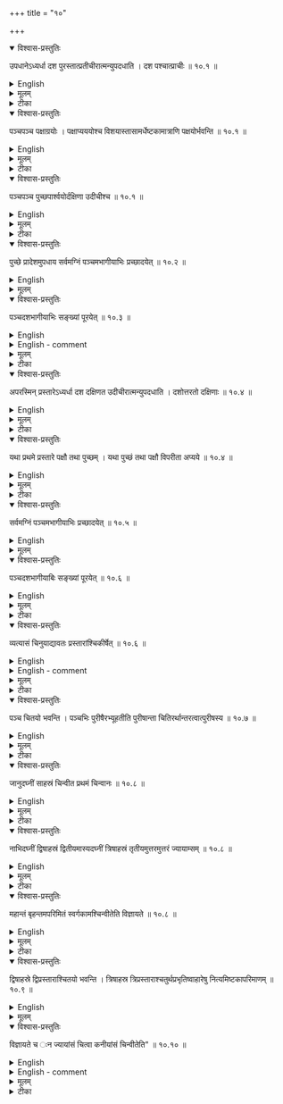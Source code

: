+++
title = "१०"

+++


<details open><summary>विश्वास-प्रस्तुतिः</summary>

उपधानेऽध्यर्धा दश पुरस्तात्प्रतीचीरात्मन्युपदधाति । दश पश्चात्प्राचीः  ॥ १०.१  ॥
</details>

<details><summary>English</summary>

In the placement (of bricks), 10 bricks longer by half (that is, 36 ang×24 ang) and turned towards west are placed on the east side of the body (ātman); 10 (of them) turned towards east on the west side (of the body); 
</details>

<details><summary>मूलम्</summary>

उपधानेऽध्यर्धा दश पुरस्तात्प्रतीचीरात्मन्युपदधाति । दश पश्चात्प्राचीः  ॥ १०.१  ॥
</details>

<details><summary>टीका</summary>

आत्मनि पुरस्ताद्भागे षट्त्रिंशदङ्गुलायामेन कारिताद्यार्धाः प्रतीचीः प्रत्यगायताः दशोपदधाति ।
आत्प्रन्येव पश्चाद्भागे ता एवेष्टकाः तत्संख्याकाः प्राचीः  प्रागायताः ।
</details>

<details open><summary>विश्वास-प्रस्तुतिः</summary>

पञ्चपञ्च पक्षाग्रयोः । पक्षाप्यययोश्च विशयास्तासामर्धेष्टकामात्राणि पक्षयोर्भवन्ति  ॥ १०.१  ॥
</details>

<details><summary>English</summary>

5 (of them) at each end of the two wings; 5 (of them) at both junctions of the wings (with the body) such that half of the bricks (that is, the added half 12 ang of the adhyardhā) lie in the wings; 
</details>

<details><summary>मूलम्</summary>

पञ्चपञ्च पक्षाग्रयोः । पक्षाप्यययोश्च विशयास्तासामर्धेष्टकामात्राणि पक्षयोर्भवन्ति  ॥ १०.१  ॥
</details>

<details><summary>टीका</summary>

पञ्चपञ्च पक्षाग्रयोर्दक्षिणायताः उदगायताश्च ।
विशयाश्च पञ्च चोदगायताः दक्षिणायताश्च ।
इष्टकाशब्देन पञ्चभागीया एव गृह्यान्ते नाध्यर्दा "विपरीता अप्यया" इति लिङ्गात् ।
</details>

<details open><summary>विश्वास-प्रस्तुतिः</summary>

पञ्चपञ्च पुच्छपार्श्वयोर्दक्षिणा उदीचीश्च  ॥ १०.१  ॥
</details>

<details><summary>English</summary>

and 5 bricks turned towards north and south on both sides of the tail.
</details>

<details><summary>मूलम्</summary>

पञ्चपञ्च पुच्छपार्श्वयोर्दक्षिणा उदीचीश्च  ॥ १०.१  ॥
</details>

<details><summary>टीका</summary>

पञ्चपञ्चध्यर्धा दक्षिणायता उदगायताश्च यथा समीपे प्रदेशमात्रमवशिष्यते तथोपधेयाः ।

करविन्दीया व्याख्या

उप चीः

उपधानकालो द्वतीयकरणोत्पन्ना इष्टकाः आत्मनि पूर्वान्ते दशोपदध्यात् ।
प्रतीचीः प्रत्यगायाताः उदीचीरिति ।
ता एव एश पश्चात्प्राचीः आत्मनि पश्चिमान्ते प्रागायाताः ता एव ।

पञ्च याः

ता एव प्राच्यौ रीत्यौ ।
पक्षाप्यययोश्च विशयाः ।
पक्षाप्ययः  पक्षमूलं विविधमात्मनि पक्षे च शेरत इति विशयाः ।

तासां कियदात्मनि कियत्पक्ष इत्याह

तासांन्ति

तासां विशयानामर्धेष्टकामात्राणि पक्षयोर्मवन्ति ।
आत्मानमरत्निना प्रदेशेन पक्षमित्यर्थः ।
प्राच्यौ रीत्यौ ॥


पञ्च चीश्च

पुच्छपार्श्वयोः पञ्चपञ्च उत्तरा दक्षिणामुखाः दक्षिणा उत्तरामुखाः प्राच्यौ रीत्यौ! उत्तरसूत्रे भेदामावाय पुच्छाग्रप्रादेशस्यापृथग्ग्रीतिता प्रतिपादयिष्यते ।
अत एता अग्रप्रभृत्युपधेयाः ॥


सुन्दरराजीया व्याख्या

प्रतीचीः प्रत्यगायताः ।
उदीचोरिति आत्मन्येव

एता उदगायताः, अन्यथा पञ्चानामसंभवात् ।

पक्षे आत्मनि च शेरत इति विशयाः ।

अरत्निमात्रा ह्यात्मनि ।

प्रादेशं पुरस्तादवशिष्य ।

कपर्दिभाष्यम्
</details>

<details open><summary>विश्वास-प्रस्तुतिः</summary>

पुच्छे प्रादेशमुपधाय सर्वमग्निं पञ्चमभागीयाभिः प्रच्छादयेत् ॥ १०.२ ॥
</details>

<details><summary>English</summary>

After placing bricks of side equal to 1 prādeŝa in the tail, all the (remaining) space of the fire-altar is to be covered with bricks of side equal to one-fifth (of a puruṣa).
</details>

<details><summary>मूलम्</summary>

पुच्छे प्रादेशमुपधाय सर्वमग्निं पञ्चमभागीयाभिः प्रच्छादयेत् ॥ १०.२ ॥
</details>






<details open><summary>विश्वास-प्रस्तुतिः</summary>

पञ्चदशभागीयाभिः सङ्ख्यां पूरयेत् ॥ १०.३ ॥
</details>

<details><summary>English</summary>

The number (of 200 bricks) is to be completed with bricks of side equal to one-fifteenth (of a purusa).
</details>

<details><summary>English - comment</summary>

10.1-10.3. The method of arranging bricks of size one-fifth of a purușa and those derived from them in a rectilinear syenacit is described in this chapter. The first three sūtras indicate the procedure for the first layer. The bricks to be used and already described in 9.6 are: 


B1 —one-fifth (of a purusa), pañcamabhāgiya, pañcamī-  \\(24 \times{24} ang^2\\)   

B2 — one-fifth with half, adhyardha-pañcamī    — \\(36\times {24} "\\)  

B3 — half of one-fifth, ardha of pañcamī       — \\(24\times{12} "\\)  

B4 — quarter of one-fifth, prādeśa "           — \\(12\times{12} "\\)  

B5 — one-fifteenth, pañcadaśabhāgiyā, one-ninth of pañcamī    - \\(8 \times {8} "\\)   

 
![](../images/a,b.png)


Fig. 9(a) Arrangement of bricks in the first layer of a caturaśraśyenacit, in which northern wing is not fully drawn, numbers indicating suffixes used after brick-types;  

(b) alternative arrangement in the tail in which the prãdeśakṣetra is shown nearest to the body.  

The arrangement of bricks is shown in Fig. 9 The adhyardă-pañcami (B2) bricks at each juncture of the wing with the body are placed such that 24 angulas lie within the body and 12 angulas in the wing, as explained by the commentators (ātmānama- ratninā prādesena pakṣamityarthaḥ-Karavinda). In the tail, the \\(B_{2}\\) bricks on each side may start from the upper end at the junction with the body, leaving 12 aṅgulas (prādeśakṣetra) at the end, as it appears from Sundararāja, or from the western end of the tail leaving the prādeśakṣetra adjacent to the body, as is preferred by Karavinda. Both Sundararāja and Karavinda place \\(2 B_{4}\\) bricks at each end of the prādeśakṣetra and \\(4 B_{3} s\\) in the middle (Fig. 9(a)). Kapardi places \\(2 B_{3}s\\) in the middle flanked on each side by \\(3 B_{4} s\\) (Fig. 9(b)). In the former arrangement, the number of bricks total 166, and in the latter 168, as detailed in Table I. 

Table 1. Bricks in different parts of the citi-first layer; figures within parenthesis are according to Kapardi. 

![](../images/table1.png)

For 166 bricks, the deficit is 34. Sundararāja proposes to replace 4 \\(B_{1} s\\) from the middle of the body by \\(36 B_{5} s\\) and again 2 \\(B_{1} s\\) from the end of the tail by \\(4 B_{3}\\).  
</details>

<details><summary>मूलम्</summary>

पञ्चदशभागीयाभिः सङ्ख्यां पूरयेत् ॥ १०.३ ॥
</details>

<details><summary>टीका</summary>

पुच्छे प्रादेशमुपधाय आत्मसमीपे यदवशिष्टं तत्प्रादेशमत्रार्धेष्टकाद्वयं मध्ये अभितः प्रादेशाः षट् ।
षट्सु वितस्त्या च विर्धनमुक्तं कथं प्रादेशमात्रमुपधायेति? उच्यते  यद्यपि वितस्त्या वर्धनमुक्तं, तथापि करणान्तरस्य विधानात्प्रादेशक्षेत्रमेवेष्टकाभिश्वेतव्यमिति यदङ्गुलिमात्रं परिगृहीतं तत्पुरषिणे पूरयितव्यम् ।
अमुमेवार्तं प्रदर्शयितुं प्रादेशमुपधायेत्युक्तम् ।
सर्वमग्निमिति  पञ्चाशदध्यर्धः सूत्रोक्ताः पूच्छेर्ऽधेष्टकाद्वयं प्रच्छादयेत् ।
दशेत्तरं शतं पञ्चमभागीयः शेरते ।
पूर्वाभिःसहाष्टषष्टयधिकं शतम् ।
पञ्चदशेति  एकस्मिन्पञ्चमभागीयाक्षेत्रे नव पञ्चदशभागीयाःशेरते ।
चतस्रः पञ्चमबागीया नवधा विभज्य यत्र व्कापि पञ्चदशभागीयाः क्षेप्तव्याः तत्रापि मन्त्रेपधानसौकर्यार्थं प्रादेश उच्यते ।
आत्मनि द्वितीयरीत्यां मध्ये द्वयमपहायाष्टादश ।
अष्टम्यां च रीत्यां अष्टादश ।
एवं द्विशतः प्रस्तारः ॥


करविन्दीया व्याख्या

पुच्छे दयेत्

पुच्छे यत्पुरुषाधिकं प्रादेशक्षेत्रं तदुपधाय सर्वमग्निं पञ्चमभागीयाभिः प्रच्छादयेत् ।
अयमाशयः  आत्मपत्पुच्छे च पुरस्तात्प्रभृति पञ्चमबागीयाभिः प्रच्छाद्यमानेऽग्रे प्रादेशमविशिष्यते ।
अस्मिन् योगाभिरिष्टकाभिरुपहिते पुच्छे च बहवो भेदा भवन्तीति मत्वा आचार्यः तत्परिहारायाग्रमारभ्य पुच्छे प्रादेशोपधानपूर्वकं प्रच्छादयेदिति ।
यद्वा  प्रादेशं पुच्छे उपधाय  पुच्छे संयोज्य यथा प्रादेशं पुच्छात्पृथग्ग्रीति न भवति तथा कृत्वेत्यर्थः ।
यद्वा प्रादेशं पुच्छ उपधाय पुच्छे निधाय स्थापयित्वा, "तासां षट्टप्रधा उपधायोति" वत् ।
यद्वाग्रगतं प्रादेशं पुच्छमूले निदध्यात् ।
भेदं विपर्यस्ये तरत उपदध्यादिति ।
तदयमर्थः  यावता वचनव्यक्तिः सर्वथा भेदाभावाय पुच्छाग्रं पुच्छात्पृथग्रीतिं न कुर्यातिति तात्पर्यार्थ इति ।
सर्वेषु पक्षेषु अतिरिक्तं प्रादेशं पुच्छपूलेऽनुपहितमवशिष्यते ।
तदभितः प्रादेशाभिरर्धेष्टकाभिरुपदधयात् ।
किञ्च उपरितनप्रस्तारे "यथा प्रथमे प्रस्तारे पक्षौ तथा पुच्छमिति" वचनात्पुच्छमूलेऽतिदेशप्राप्तानामध्यर्धानां वैपरीत्यं वक्ष्यति  "विपरीता अप्यया" इति ।
तच्चैवमुपधाने समञ्जजसं स्यात् ।
इतरथा विरुद्धार्थमनर्तं च स्यात् ।
तस्मात्



पुच्छे प्रादेशमुपधायेत्यस्य भागस्यायमेवार्थो ग्राह्यः ।
ननु कथं सर्वस्याग्नेः पञ्चदशभागीयाभिः प्रच्छादनम्? उच्यते  अत्रोपहितानामिष्टकानामबाधेन सर्वस्मिन्नग्नौ पञ्चमभागीयाभिः प्रच्छाद्यामाने तदेकदेशे तासामसम्भवे सत्याख्यातानामर्थं ब्रुवतां शक्तिः सहकारिणी नहि वचनशतेनाप्यशङ्कनीयार्थःशक्यो विधातुमिति चतुरश्राभिः प्रच्छादयितुमशक्यत्वात्प्रथमप्रतीतसर्वशब्दानुरोधेन जघन्यः पञ्चमभागीयाशब्दो बाहुल्याभिप्रायो वर्णनीयः ।
तेन तत्तत्सहकारिणीभिरत्रत्याभिः सम्भवन्तीभिरपि प्रच्छादनं कार्यमित्येवमर्थं प्रादेशानामत्र प्राप्तिः ।
एष न्यायस्तत्राङ्गीकरणीयः ।
तत्रत्याभिरनुरक्ताभिरपि प्रच्छादने किं वार्ऽधेष्टकाः करणेनोत्पन्नाः न कुत्रचिद्विनियुक्ताः ।
तासामुपदेशबलादेव अत्र संख्यापूरणे प्रच्छादने च यथायोगं विनियोगः कार्यः ।
किञ्च यच्चतुरश्रं त्रयश्रि वा सम्पद्येतार्धेष्टकाभिः पादेष्टकाभिर्वा प्रच्छादयेदिति परिभाषां वक्ष्यति ।
तथा वात्र समुपधानं स्यात् ।
अत्रात्मनि सन्ध्यन्तराले चत्वारिंशत्पञ्चमभागीयास्तासां पुरस्ताद्दश पश्चाच्च दश ।
पक्षयोर्विंशतिः पुच्छे दश ।
ता एता दशोत्तरशतं पञ्चमभागीयाः, पञ्चाशदर्धाश्चतस्रोर्ऽधाः द्वौ प्रादेशाविति षट्षष्ठिः शतं चेष्टकाः ।
"साहस्रं चिन्वीत प्रथमं चिन्वान" इत्यादिभिर्वाक्यैः प्रत्यग्नीष्टकानां साहस्रादयःसंख्या विधास्यन्ते ।
ताश्च प्रतिचिति प्रतिप्रस्तारं च भिद्यान्त इति च तत्रैव प्रतिपादयिष्यते ।
सा सहस्रसंख्या कथमत्र सम्पाद्येत्याह ॥


पञ्च रयेत्

पञ्चदशभागीयाभिरष्टाङ्गुलाभिःसंख्या पूरयेत् ।
का संख्यात्र पूर्यते? किं समुदायगता? उत प्रस्तारगता अविशेषात्? न समुदायगता आनन्तर्यात्, प्रतिप्रस्तारं शतद्वयनियमाच्च, प्रस्तारगतैव संख्या तत्र पूर्यते, अस्य वचनस्य सामर्थ्यादवसीयते संख्यापूरणं उपधानाय प्रच्छादिकासु कासांचिदुद्धरणं प्रचालनं वा यथायोगं न्याय्यमिति ।
अत्र प्रस्तारशतद्वयसम्पत्तये चतुस्त्रिंशत्संख्यासम्पाद्या ।
सा च प्रच्छादितासु काश्विदुद्धृत्य योग्नेष्टकोपधानेन भवति ।
तत्रैकस्मिन् पञ्चमभागीयाक्षेत्रे नव पञ्चदशभागीयाःशेरत इति ।
तत्रतत्रोपधाने देशानियमे तदुद्धरणेन तासामुपधाने कार्ये मन्त्रोपधानसौकर्याय उद्धरणोपधानदेशनियम उच्यते ।
तत्रास्मनि प्राच्यो दश रीतयः, तत्र मध्यमरीत्योः द्वितीये उद्धृत्य तत्र अष्टादश पञ्चदशभागीया आवपेत् ।
तयोरेव रीत्योरुपान्ते उद्धृत्याष्टादश आवपेत् ।
पुच्छे चतस्नः प्राच्यो रीत्यः, तत्र मध्यमयोरन्त उद्धृत्य चतस्रोर्ऽधेष्टका उदीचीरुपदध्यात् ।
एवं द्विशतः प्रस्तारः पूर्यते ।
अत्रैके पुच्छाग्रे दश प्रादेशानुपधाय पञ्चमभागीयाभिः प्रच्छादयन्ति, तेषां च विपरीतवचनानर्थक्यप्रसङ्गो मैदप्रसङ्गश्च भवतीति तथा नोपधेयाः ।
किञ्च  यदि पुच्छाग्रे प्रादेशानामुपधानमपीष्टमभविष्यत्तर्हि पादेष्टकाश्चतुर्मागीयानां पक्षाग्रयोः पञ्चदश पुच्छाग्र इति च स्पष्टतरं पुच्छाग्र इत्येवावक्ष्यत् ।
न चैवमुक्तम् ।
तस्मादुक्तविध एवोपधानक्रम इति स्थितम् ॥


सुन्दरराजीया व्याख्या

पुच्छादवशिष्टं प्रादेशक्षेत्रं यामिरिष्टकाभिर्मेदपरिहारेणोपधातुं शक्यते ताभिरुपदध्यात् ।
तत्र पार्श्वयोर्द्वे प्रादेशमात्रयौ मध्ये चतस्रोर्ऽधेष्टका उदगायताः ।
एतदेव प्रादेशकरणस्य प्रयोजनम् ।
अतः प्रादेशाभावेन कियते ।
शिष्टाग्नौ पञ्चमभागीयाभिः प्रच्छादिते षट्षष्टिशतमिष्टका भवन्ति ।
अरत्निप्रादेशरहिते पञ्चाशच्छतं इष्टका भवन्ति ।
तत्र आत्मन्युदीच्ये नव रीतयः ।
तत्र आत्मनि मध्यमायां मध्यमाश्चतस्र उद्धृत्य चतुःपञ्चाशन्निधेयाः ।
उभयत्रापि पुच्छाग्रे द्वे पञ्चम्यावुद्धृत्य चतस्रोर्ऽधेष्टका उपधेया उदगायताः ।
एवं द्विशतः प्रस्तारः ॥


कपर्दिबाष्टम्
</details>

<details open><summary>विश्वास-प्रस्तुतिः</summary>

अपरस्मिन् प्रस्तारेऽध्यर्धा दश दक्षिणत उदीचीरात्मन्युपदधाति । दशोत्तरतो दक्षिणाः  ॥ १०.४  ॥
</details>

<details><summary>English</summary>

In the other layer, 10 bricks longer by half and turned towards north are placed on the south side of the body and 10 (of them) turned towards south on the north side (of the body). 
</details>

<details><summary>मूलम्</summary>

अपरस्मिन् प्रस्तारेऽध्यर्धा दश दक्षिणत उदीचीरात्मन्युपदधाति । दशोत्तरतो दक्षिणाः  ॥ १०.४  ॥
</details>

<details><summary>टीका</summary>

आत्मनि दक्षिणत उतीचीरुदगायताः दशाध्यर्धाः उपदधाति आत्मन्येवोत्तरतः दशध्यर्धाः दक्षिणायताः ।
</details>

<details open><summary>विश्वास-प्रस्तुतिः</summary>

यथा प्रथमे प्रस्तारे पक्षौ तथा पुच्छम् । यथा पुच्छं तथा पक्षौ विपरीता अप्यये  ॥ १०.४  ॥
</details>

<details><summary>English</summary>

(The placement of bricks) in the tail will be the same as in the wings for the first layer and that in the wings the same as in the tail (for the first layer). In the junction (between the tail and the body), (the placement of bricks should be) in the reverse order.
</details>

<details><summary>मूलम्</summary>

यथा प्रथमे प्रस्तारे पक्षौ तथा पुच्छम् । यथा पुच्छं तथा पक्षौ विपरीता अप्यये  ॥ १०.४  ॥
</details>

<details><summary>टीका</summary>

पुच्छाग्रे पश्चादध्यर्धाः प्रागायताः ।
दक्षिणे पक्षे पश्चात्पञ्च प्रागायताः पुरस्ताच्च्पञ्च ।
षट्प्रत्यगायताः ।
उत्तरपक्षे चैवं प्रागायताः

प्रत्यगायताश्च ।
पुच्छाप्ययेऽध्यर्धाः पञ्च प्रागायताः प्रत्यगायताश्च ।
पुच्छाप्ययेऽध्यर्थाः पञ्च प्रागायताः ।
तासामर्धेष्टकामात्रा आत्मनि भवन्ति ।
एवं विपरीता अप्यये ।
तासां पुरस्तात्पञ्चार्धेष्टका उदीच्यः ।
</details>

<details open><summary>विश्वास-प्रस्तुतिः</summary>

सर्वमग्निं पञ्चमभागीयाभिः प्रच्छादयेत् ॥ १०.५ ॥
</details>

<details><summary>English</summary>

The whole (of the remaining) space of the fire-altar is to be covered with bricks of side equal to one-fifth (of a purușa).
</details>

<details><summary>मूलम्</summary>

सर्वमग्निं पञ्चमभागीयाभिः प्रच्छादयेत् ॥ १०.५ ॥
</details>






<details open><summary>विश्वास-प्रस्तुतिः</summary>

पञ्चदशभागीयाबिः सङ्ख्यां पूरयेत् ॥ १०.६  ॥
</details>

<details><summary>English</summary>

The number (of 200 bricks) is to be completed with bricks of side equal to one-fifteenth (of a purușa). 
</details>

<details><summary>मूलम्</summary>

पञ्चदशभागीयाबिः सङ्ख्यां पूरयेत् ॥ १०.६  ॥
</details>

<details><summary>टीका</summary>

गतमेतत् ।
पूर्ववद्द्विशतः प्रस्तारः ।

करविन्दीया व्याख्या

अपर णाः

द्वितीये प्रस्तारेऽध्यर्धा आत्मनो दक्षिणे भागे दशोपदध्यादुत्तरे दश ॥


यथाप्र क्षौ

प्रथमप्रस्तारे यथा पक्षावुपहितौ तथा पुच्छे ।
यथा पुच्छमुपहितं तथा पक्षयोः ।
एतदुक्तं भवति  पुच्छाग्रे पुच्छाग्रसन्धौ पञ्च पञ्चाध्यर्धा उपधेयाः ।
पक्षयोस्तु पार्श्वयोः अध्यर्धा उपधेयाः, तत्र विशेषमाह

विपरीता  प्यये

पुच्छाप्यये पक्षाप्ययवदतिदेशप्राप्तानामध्यर्धानां आत्मनि अरत्नि मात्रत्वं पुच्छेर्ऽधेष्टकामात्रत्वं च प्राप्तोतीत्यत आह ।
अत्र विपरीता भवेयुरर्धेष्टका मात्राण्यात्मनि भवेयुररद्ननिमात्राणि पुच्छ इत्यर्थः ।
अस्य च भेदाभावः प्रयोजनमिति पूर्वस्मिन्नेव प्रस्तार उक्तम् ।

सर्वम येत्

अत्र पुरस्तात्प्रभृत्यात्मनि प्रच्छाद्यमाने पुच्छाप्ययविशयानां पुरतः पुरुषमात्रे प्रादेशोऽवशिष्यते ।
तत्र पञ्चमभागीयानामसम्भवात्भेदाभावाय पञ्चार्धेष्टका उदीच्य उपधेयाः, तासामुपधाने हेतुरुक्तः ।
अत्रात्मन्यध्यर्धानां मध्ये पञ्चषष्टिः पञ्चम

करविन्दीया व्याख्या

भागीयाः पञ्च चार्धाः, पक्षयोर्द्वादश द्वादश पञ्चमभागीयाः, पुच्छे पञ्चदश ता एताः चतुरुत्तरशतं पञ्चमबागीयाः, पञ्चचार्धाः, चतुःपञ्चाघदध्यर्धाः ।
ता एताः त्रिषष्टिः शतं च, अत्र सप्तत्रिंशत्संख्या सम्पाद्या ॥


पञ्च येत्

अत्र पक्षयोरात्मनि पुच्छे चतस्रः पञ्चमभागीया उद्धृत्य ष्ट्त्रिंशतं पञ्चदशभागीया उपदध्यात् ।
अत्मनि पूर्वस्यां रीत्यां मध्ये पञ्चोद्धत्य दशार्धेष्टका उदीचीरुपदध्यादेवं द्विशतः प्रस्तारः ॥


सुन्दरराजीया व्याख्या

अपरस्मिनतथापुच्छम्

अत्राप्यययोः पञ्चपञ्चाध्यर्धाः ।
पार्श्वेषु पञ्चपञ्चाध्यर्धाः, अरत्ननिवृद्धौ षट्षडिति द्रष्टव्यम् ।
पुच्छाप्यये या उपधीयन्ते तासामर्धेष्टकामात्राण्यात्मनि भवन्ति ।
पुच्छेऽरत्निमात्राणि ।
एतच्च प्रादेशवृद्धौ ।
इतरथा अर्धेष्टकामात्राण्येव पुच्छे ।

सर्वमग्निंपूरयेत्

पूर्ववदात्मनि मध्ये चतस्रःषड्वोद्धृत्य एकैकस्य स्थाने नवनवाष्टाङ्गुलाः ।
सारत्निप्रादेशपक्षे पुच्छाप्ययस्थाभ्यः प्राक्पञ्चार्धेष्टका उदगायता उपधेयाः ।
आत्मनि पूर्वरीत्यां मध्यमाः पञ्चोद्धृत्य दशार्धेष्टका उदगायता उपदध्यात् ।
एवं द्विशतः ।
अरत्निप्रादशाभावे तु चतु पञ्चाशता पञ्चतशभागीयाभिः द्वयूनं द्विशतं भवति ।
पुच्छपार्श्वयोरेवैकैकां पञ्चमीमपोह्य चतस्रोर्ऽधेष्टकाः प्रागायताः ।
एवं द्विशतः ।

कपर्दिभाष्यम्
___________________________________________________________
</details>

<details open><summary>विश्वास-प्रस्तुतिः</summary>

व्यत्यासं चिनुयाद्यावतः प्रस्तारांश्चिकीर्षेत् ॥ १०.६  ॥
</details>

<details><summary>English</summary>

(With the two layers) alternating with each other as many layers as desired are to be constructed.
</details>

<details><summary>English - comment</summary>

10:4-10.6. In describing the arrangement of bricks in the second layer in these sūtras, care is taken that the edges of bricks in the two layers do not meet. This is achieved by placing 10 B2 bricks turned towards north or south along the southern and the northern side of the body and interchanging the arrangement of bricks between the tail and the wing. Thus B, bricks placed at the juncture between the wing and the body in the first layer are now placed at that between the tail and the body, with 1 aratni or 24 angulas lying within the tail and 12 angulas within the body. (tāsāmardheṣṭakāmātrāṇyātmani bhavanti/pucche'ratnimātrāņi/Sundararāja.). Since 12 angulas of these bricks project into the body, these are covered, according to the commentators, by 5 Bgs to enable the filling up of the remaining space with B1s. In the first layer, 5 \\(B_{2} s\\) lined each side of the tail. This arrangement is to be followed in the case of the wings for the second layer with the modification that on each side of the wing the number of \\(B_{2} s\\) should now be 6 because of the extension of the wing by one aratni. The different types of bricks arranged in the above manner total 163, as mentioned by Karavinda and in Fig. 10 and Table 2. 

![](../images/fig10.png)

Fig. 10. Arrangement of bricks in the second layer of a caturaśra ŝyenacit.  

Table 2. Bricks in different parts of the citi, second layer.  

![](../images/table2.png) 

Now, 37 bricks are still required to make the number 200. According to Kara- vinda, 4 B1s, one each from the body, the wings and the tail, are replaced by 36 B¿s; 5 B1s in the middle of the easternmost row in the body are replaced by 10 B ̧s. (atra pakṣayorātmani pucche catasraḥ pañcamabhāgiyā uddhṛtya ṣaṭṭrimśatam pañcadaśabhāgīyā upadadhyāt|ātmani pūrvasyām rītyām madhye pañcoddhṛtya daśārdheṣṭakā udīcīrupada- dhyādevam dviśataḥ prastāraḥ|) 
The first and the second layers are then repeated alternately up to as many layers as desired. 
</details>

<details><summary>मूलम्</summary>

व्यत्यासं चिनुयाद्यावतः प्रस्तारांश्चिकीर्षेत् ॥ १०.६  ॥
</details>

<details><summary>टीका</summary>

गतमेतत् ।
</details>

<details open><summary>विश्वास-प्रस्तुतिः</summary>

पञ्च चितयो भवन्ति । पञ्चभिः पुरीषैरभ्यूहतीति पुरीषान्ता चितिरर्थान्तरत्वात्पुरीषस्य  ॥ १०.७ ॥
</details>

<details><summary>English</summary>

There are five layers; these are covered with five (layers of) loose earth, ending up with a layer of earth; (this is done) for various purposes (served by) loose earth.
</details>

<details><summary>मूलम्</summary>

पञ्च चितयो भवन्ति । पञ्चभिः पुरीषैरभ्यूहतीति पुरीषान्ता चितिरर्थान्तरत्वात्पुरीषस्य  ॥ १०.७ ॥
</details>

<details><summary>टीका</summary>

इष्टकासन्धानार्थं पुरीषम् ।
तस्मात्तदन्ता चितिः ।
तदर्थत्वात्तद्घरेण गृह्यते ।
</details>

<details open><summary>विश्वास-प्रस्तुतिः</summary>

जानुदघ्नीं साहस्रं चिन्वीत प्रथमं चिन्वानः  ॥ १०.८  ॥
</details>

<details><summary>English</summary>

The construction of the fire-altar for the first time should be with 1000 bricks upto (the height of) the knee; 
</details>

<details><summary>मूलम्</summary>

जानुदघ्नीं साहस्रं चिन्वीत प्रथमं चिन्वानः  ॥ १०.८  ॥
</details>

<details><summary>टीका</summary>

यः प्रथमं चिनोति स जानुदघ्नीं चिनुयात्सहस्रसङ्ख्यायुतं च ।
महाग्निमेवाधिकृत्य विधानान्न शालामुखीयधिष्णीयानां सहस्रसङ्ख्यायामन्तर्भावः ।
नापि जानुदघ्नीता ॥
</details>

<details open><summary>विश्वास-प्रस्तुतिः</summary>

नाभिदघ्नीं द्विषाहस्रं द्वितीयमास्यदघ्नीं त्रिषाहस्रं तृतीयमुत्तरमुत्तरं ज्यायाम्सम्  ॥ १०.८  ॥
</details>

<details><summary>English</summary>

for the second time with 2000 bricks upto (the height of) the navel; for the third time with 3000 bricks upto (a height of) the mouth; and so on upto higher and higher heights.
</details>

<details><summary>मूलम्</summary>

नाभिदघ्नीं द्विषाहस्रं द्वितीयमास्यदघ्नीं त्रिषाहस्रं तृतीयमुत्तरमुत्तरं ज्यायाम्सम्  ॥ १०.८  ॥
</details>

<details><summary>टीका</summary>

नाभिप्रमाणमुत्सेधतः द्विषाह्स्रं द्वितीयं चिन्वानः ।
आस्यप्रमाणं तृतीयं चिन्वानः ।
त्रिषाहस्रं तृतीयमुत्तरमुत्तरं ज्यायाम्सम् ॥


नाभिप्रमाणमुत्सेधतः द्विषाह्स्रं द्वलितीयं चिन्वानः ।
आस्यप्रमाणं तृतीयं चिन्वानः ।
त्रिषाहस्रं च ग्रीवदघ्नमित्यस्मदीया श्रुतिः ।
</details>

<details open><summary>विश्वास-प्रस्तुतिः</summary>

महान्तं बृहन्तमपरिमितं स्वर्गकामश्चिन्वीतेति विज्ञायते  ॥ १०.८  ॥
</details>

<details><summary>English</summary>

Those who desire heaven should construct by increasing the height measure with innumerable bricks; this is the tradition.
</details>

<details><summary>मूलम्</summary>

महान्तं बृहन्तमपरिमितं स्वर्गकामश्चिन्वीतेति विज्ञायते  ॥ १०.८  ॥
</details>

<details><summary>टीका</summary>

उत्तरमुत्तरमाहारमाहरेत् ।
ज्यायान् विधाभ्यासेन ।
महानुत्सेधतः ।
बृहत्परिमाणतः ।
अपरिमितं सहस्रादिभ्यः ।
"स्वर्गकाम" इति वचनादाग्निकल्पे "वाजिसनेयिकमिति" पचनाच्च विकल्पः ।

करविमन्दीया व्याख्या

व्यत्या र्षेत्

गतम् ।

ननु व्यत्यासे नाम यस्मिन् प्रस्तारे यत्र यादृशानामुपधानं कृतं तदनन्तरे प्रस्तारे तत्रान्याटृशानामुपधानं तादृशानामेवान्यतो दीर्घाणाम् ।
नच भेदाभावः प्रयोजनम्॑ स चेहाचार्यप्रवृच्यैव सिद्धः, तत्किमर्थमिदमुच्यते व्यत्यासं चिनुयादिति? उच्यते  अन्यप्रस्तारद्वये सूत्रकारस्य व्यत्यासोपधानविधेरुपर्युपरि प्रस्तारेष्वनियमाशङ्का मन्दधियां न भवेदिति व्यत्यासवचनम् ।
किञ्च मन्त्रोपधानोत्तरमपि प्रामादिक भेददर्शने तत्परिजिहीर्षया लोकवदुपहितानामेव प्रचालनादिप्राप्तौ ""स इन्द्र इष्टकामावृहत् ।
ते वा कीर्यन्तेति"दोषदर्शनादयालनाय शुल्बोपधानसमय एव शुल्बकुशलैर्नियतदेशानामभाधेन भेदाभागवः परिहरणीय इत्येवमर्थं व्यत्यासवचनम् ।

पञ्च षस्य

जलाद्रा पृत् पुरीषम् ।
अभ्यूहनमुपलेपः ।
उपधायापेधाय तां तां चितिं जलार्द्रया मृदोपलिम्पेत् ।
द्वाभ्यां वाक्याभ्यामेका चितिः पुरीषोपधानपर्यन्ता ज्ञेया ।
न केवलेत्यर्थः ।
अर्थान्तरत्वात्पुरीषस्य, अर्थः  प्रयोजनम् ।
अन्तरा  भेदः ।
प्रयोजनान्यत्वादित्यर्थः ।
चितीनामन्यत्प्रयोजनं पुरीषाणां चान्यत् ।
चितीनां प्रयोजनभूतात्जानुदघ्नवदुत्सेधकरणादन्यत्प्रयोजनं पुरीषस्य ।
तच्चेष्टकानां शोषपाकागलह्रासपूरणं परस्परसं श्लेषश्च ।
अत एव चानियतपरिमाणं पुरीषम् ।
नच एतावद्भिः पुरीषैर्ह्रासपरिहारः परस्परसंश्लेषश्च भवतीति प्रमाणमस्ति ।
तस्मादनियतप्रमाणं पुरीषम् ।
अत उक्तं पुरीषान्ता चितिरिति ।
तथाच श्रूयते  "पुरीषेणाभ्यूहति ।
तस्मान्मांसेनास्थि च्छन्नमिति" ।
अयमर्थः  यथा शरीरावयवभूतान्यस्थीनि मांसैश्छन्नान्येव शरीरकार्ये प्रभवन्ति ।
एवमवयवभूतेष्टकाः सर्वतः पुरीषैश्छन्ना एवाग्निकार्ये प्रभवन्ति ।
तस्मादभ्यूहनपर्यन्ता चितिः ।
किञ्चयदि पुरीषोपदानं स्वार्थं तदा जानुदघ्नाद्यतिरिक्तप्रमाणताग्नेः स्यात् ।
अतः उक्तमेव प्रयोजनम् ।
अनेन "दश सम्पद्यन्ते द्वादश सम्पद्यन्त" इति चार्थवाददर्शनेन चितिपुरीषयोर्मिन्नार्थताशङ्का माभूदिति एकार्थता प्रतिपदिता ।

जानु यते

अत्र "जानुदघ्नं चिन्वीत प्रथमं चिन्वान" इत्याद्या उत्सेधविधायिका स्तिस्रःश्रुतयः ।
तथा "सहस्रं चिन्वीते" त्याद्या अग्नेरिष्टकासङ्ख्याविधायिकास्तिस्रःश्रुतयः ।
जानुदघ्नं जानुप्रमाणं, नाभिदघ्नं नाभिप्रमाणं आस्यदघ्नमास्यप्रमाणम् ।
साहस्रं सहस्रसङ्ख्या परिमितम् ।

द्विषाहस्रं द्वाभ्यां सहस्राभ्यां परिमितम् ।
त्रिषशाहस्रं त्रिभिःसहस्रैः परिमितम् ।
उत्सेधविधयः तत्सम्पादनापेक्षाः ।
सङ्ख्याविधयः तदाश्रयापेक्षाः ।
तेषां यथाक्रमं नष्टाश्वदग्धरथवत्परस्परापेक्षया मेलनेन पठिताः ।
ज्यायांसमुत्कृष्टैर्मर्दनादिकल्पैः उत्कृष्टैश्च संसर्जनीयैः॑ महान्तमुत्सेधतः॑ बृहन्तं परिमाणतः॑ अपरिमितं सङ्ख्यात उक्तम् ।
संख्यादिकमपरिमितं परिमितात्परिमाणात्भूयः प्रमाणे साहस्रं शास्त्रं प्रमाणमिति कात्यायनः ।
स्वर्गकामस्य तु विशेषतः ।
अकामस्य तु नित्य एव ।
स्वर्गकामस्ये त्युक्तेः अग्निकल्पे "वाजसनेयिकमिति" वचनाच्च द्विषाहस्रादीनां विकल्पः ।
ग्रीवदघ्नमिति तैत्तिरीयके श्रूयते ।
उभयमप्येकार्थमेव ।
इष्टकोत्सेधकरणान्तराविधानात् ।
"समानं हिशिरोग्रीवमिति" ब्राह्नणदर्शनाच्च ।
(किञ्च ग्रीवास्ययोः पर्यायत्वदर्शनाच्च) ।
किञ्च ग्रीवास्ययोः पर्याय्त्वं लोके च दृश्यते  दशास्यो दशग्रीव इति ।
तस्माच्छुत्योरेकार्थता ।

सुन्दरराजीया व्याख्या

व्यत्यासंपुरीषस्य

इष्टकाःस्थण्डिलार्थाः, तत्सन्धानार्थं पुरीषम् ।
अतो भिन्नप्रयोजनत्वात्सख्यान्तरं नावगाहते ।

जानुदघ्नींज्यायांसं साहस्रं सहस्रपरिमाणम् ।
द्विषाहस्रं त्रिषाहस्रमिति "पूर्वपदादिति" षत्वम् ।
उत्तरमुत्तरं चतुर्थप्रभृति ।

अत्र ब्राह्नणं प्रमाणत्वेनाह

महान्तंविज्ञायते

महान्तं विधाभ्यासेन ।
अपरिमितं बृहन्तं ऊर्वप्रमाणेन ।
अत्र बोधायनः  ऊर्ध्वप्रमाणाभ्यासं जानोः पञ्चमस्य चतुर्विंशेनैके समामनन्ति ।

कपर्दिभाष्यम्
</details>

<details open><summary>विश्वास-प्रस्तुतिः</summary>

द्विषाहस्रे द्विप्रस्ताराश्चितयो भवन्ति । त्रिषाहस्र त्रिप्रस्ताराश्चतुर्थप्रभृतिष्वाहारेषु नित्यमिष्टकापरिमाणम्  ॥ १०.९ ॥
</details>

<details><summary>English</summary>

In the case of (fire-altars employing) 2000 bricks, the piles will be two layered; in the case of 3000 bricks, three layered; in the case of 4000 and larger number of bricks, the number of bricks (for the layer) remains the same (as that for the 3000).
</details>

<details><summary>मूलम्</summary>

द्विषाहस्रे द्विप्रस्ताराश्चितयो भवन्ति । त्रिषाहस्र त्रिप्रस्ताराश्चतुर्थप्रभृतिष्वाहारेषु नित्यमिष्टकापरिमाणम्  ॥ १०.९ ॥
</details>







<details open><summary>विश्वास-प्रस्तुतिः</summary>

विज्ञायते च ःन ज्यायांसं चित्वा कनीयांसं चिन्वीतेति"  ॥ १०.१० ॥
</details>

<details><summary>English</summary>

According to tradition, a smaller fire-altar should not be laid after a larger one has been constructed.
</details>

<details><summary>English - comment</summary>

10.7-10.10. These sūtras do not call for much explanation. purișa is loose earth moistened with water,-jalādrā mṛt puriṣam (Karavinda) and is applied for purposes of bonding, for filling up crevices etc. 
</details>

<details><summary>मूलम्</summary>

विज्ञायते च ःन ज्यायांसं चित्वा कनीयांसं चिन्वीतेति"  ॥ १०.१० ॥
</details>


<details><summary>टीका</summary>

निगदव्याख्यातमेतत् ।
चतुर्थोति  इष्टकापरिमाणमिह त्रिषाहस्रमित्युच्यते ।
त्रिषाहस्रमेव नियतम् ।
नोच्येत अनीकवदावृत्तिःस्यात् ।
अन्यस्याविधानात् ।
अमुमेवार्थं दर्शयितुं श्रुतिं दर्शयति  विज्ञायत इति ।
ज्यायांसं  द्विषाहस्रं त्रिषाहस्रं वा चित्वा कनीयांसं  साहस्रं न चिनुयादिति प्रतिषेधः ।
तथार्ऽधाष्टममर्धनवमं वा चित्वा एकविधाप्तार्घविधपर्यन्ता न चेतव्याः ।

इत्यापस्तम्बसूत्र विवरणे कपर्दिस्वामिभाष्ये

शुल्बाख्यप्रश्ने तृतीयः पटलः.



करविन्दीया व्याख्या

उत्सेधाधिक्यं च प्रस्तारानेकत्वे न भवतीत्याह

द्विषा स्ताराः

द्विषाहस्रेऽग्नौ द्विप्रस्ताराः तूष्णीं पुरीषाभ्यूहनम् ।
" तासु पुरीषमभ्यूहतीतिऽगपॢ नाक्ष अन्ये च चितिधर्माः ।

चतु माणम्

आहरेषु  प्रयोगेषु ।
चतुर्थपब्रभृतिषु प्रयोगेष्वनन्तरोक्तं त्रिषाहस्रं नित्यं॑ न न्यूनादिकमित्यर्थः ।
नन्वनन्तरार्थादेव त्रिषाहस्रं चतुर्थप्रभृतिषु नित्यं भविष्यति किमर्थमिदमुच्यते? उच्यतेयदीतं नोच्यते, तर्हि अनीकवदावृत्तिः प्रसज्येत ।
यद्वा द्वितीयतृतीयनिमित्ता विवृद्धिरिति चतुर्थादिषु साहस्रमेव वा प्रसज्येत् ।
अत इदमुच्यते  "नित्यमिष्टकापरिमाणमिति" ।
अमुमेवार्थं श्रुत्या प्रथयति

विज्ञा ते

ज्यायांसमधिकप्रमाणं कनियांसमल्पप्रमाणम् ।
द्विषाहस्रं त्रिषाहस्रं वा कृत्वा न साहस्रं चिन्वीत ।
तत्र्रिषाहस्रमेव चिन्वीत ॥
तत्र्.अ श्लोकाः

यदत्र पुच्छे प्रादेशमुपधायेति सूत्रितम् ।

तदभेदाय पुच्छाग्रे पृथग्ग्रीतिनिषेधकम् ॥


अग्रस्य रीतिभेदे स्युर्बह्वयः पुच्छे भिदा यतः ।

अतः पुच्छादनारम्भः पुच्छाग्रप्रभृतिर्भवेत् ॥


तथोपधाने तन्मूले यत्क्षेत्रमतिरिच्यते ।

चतुर्भिरर्धैः प्रादेशसहितैश्छादयेत्ततः ॥


अप्यये विपरीतोक्तिरेवमर्थवती भवेत् ।

प्रादेशमात्रा नाग्रे स्युस्तथा बहुभिदा यतः ॥


छादने विनियुक्तानां सामर्थ्यें नास्ति यत्र तु ।

तत्रान्याभिःसमर्थाबिस्तत्रत्याबिश्छदिर्भवेत् ॥


प्रच्छादयेति वचनं सर्वाग्निविषयं यतः ।

अतः पञ्चमभागीया पाणिबाहुळ्यहेतुका ॥


व्यत्यासेनोपधानस्य व्यत्यासवचनस्य च ।

पुनःक्रिया तत्र तत्र भेदाभावैकहेतुका ॥


व्यत्यासे लोकतःसिद्धे तत्रासौ यतते यतः ।

तेनेष्टका मा६ हेदोऽप्यमृष्य इति गम्यते ॥


संख्यामात्रमनूद्येह पूरणं विदधाति यत् ।

तेन मन्यामहे साम्यं सर्वप्रस्तारगोचरम् ॥


न्यूने तु पूरयेदुक्तैः साम्यस्यायतनीस्थतेः ।

अतिरेके क्रमाभावात्प्रस्ताराःसर्वतःसमाः ॥


इति करविन्दस्वामिकृतायां शुल्बदीपिकायां तृतीयः पटलः



सुन्दरराजीया व्याख्या

द्विषाहस्रे त्रिप्रस्ताराः

प्रतिप्रस्तारं संधानार्तं पुरीषं भवति ।
चित्यन्ते मन्त्रतः ।

चतुर्थप्रभृति परिमाणम्

नित्यमुत्तरं त्रिषाहस्रमेव

विज्ञायते चिन्वीतेति

सरेवत्राग्निषु दक्षिणोत्तरे पार्श्वे सदृशे एवोपधेये ।
तथा पाश्वात्यपौरस्त्ये ।
यदेवमाह  "अद्यर्धा दश पुरस्ताद्दश पश्चातष्टावष्टौ पादेष्टकाः पक्षाग्रयोस्वतस्रश्वलतस्रः पक्षाग्रीयाः, इत्यादि ।
तदाह बोधायनः  "पशुधर्मा ह वा अग्निर्यथा वै पशोर्दक्षिणेषमस्थ्नं यद्दक्षिणं तदुत्तरेषामुत्तरम्, इत्यादि ।
एतच्च सति संभवे॑ यदाह  "द्वितीयचतुर्थयोस्वान्यतरतः प्रतिसंहितामेकैकां त्रिंशत्षष्टयः, एकं पञ्चमीम्" इति च ।
द्विशता एव सर्वे प्रस्ताराः. प्रतिप्रस्तारं संख्यापूरणवचनात्रथचक्रे द्विशतयोरेव प्रस्तारयोर्वचनातेष द्विशतः प्रस्तार इति श्येनचिति वचनाच्च ।
अतश्वोडा नाकसदश्वैकीकृत्य संख्येयाः ।
बोधायनस्त्वाह  "पञ्चम्यां वा चितौ संख्यापूर्तिर्द्विशताः प्रस्ताराः ।
पञ्चचोडाभिर्नाकसदःसमानसंख्याः प्रतीयात्" इति ॥


दशमः खण्डः

इति सुन्दरराजीये आपस्तम्बशुल्बसूत्रव्याख्याने

शुल्बप्रदीपे तृतीयः पटलः



कपर्दिभाष्यम्

</details>